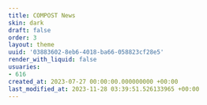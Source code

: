 ```yaml
---
title: COMPOST News
skin: dark
draft: false
order: 3
layout: theme
uuid: '03883602-8eb6-4018-ba66-058823cf28e5'
render_with_liquid: false
usuaries:
- 616
created_at: 2023-07-27 00:00:00.000000000 +00:00
last_modified_at: 2023-11-28 03:39:51.526133965 +00:00
---
```



